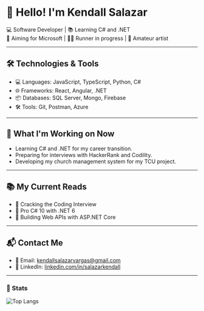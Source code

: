 # 👋 Hello! I'm Kendall Salazar

💻 Software Developer | 📚 Learning C# and .NET  
🎯 Aiming for Microsoft | 🏃‍♂️ Runner in progress | 🎨 Amateur artist

---

## 🛠️ Technologies & Tools  
- 💻 Languages: JavaScript, TypeScript, Python, C#
- 🌐 Frameworks: React, Angular, .NET
- 📦 Databases: SQL Server, Mongo, Firebase 
- 🛠️ Tools: Git, Postman, Azure   

---

<!-- Under development 
## 🚀 Featured Projects  
- 📊 [Church Management System](https://github.com/your-username/your-repo) - TCU project for managing members, events, and inventories.  
- 📱 [Minibus Usage Tracking App](https://github.com/your-username/your-repo) - Mobile application for tracking vehicle usage in the church.  
---
-->

## 📌 What I'm Working on Now  
- Learning C# and .NET for my career transition.  
- Preparing for interviews with HackerRank and Codility.  
- Developing my church management system for my TCU project.  

---

## 📚 My Current Reads  
- 📖 Cracking the Coding Interview
- 📖 Pro C# 10 with .NET 6
- 📖 Building Web APIs with ASP.NET Core

---

## 📬 Contact Me  
- 📧 Email: [kendallsalazarvargas@gmail.com](mailto:kendallsalazarvargas@gmail.com)  
- 💼 LinkedIn: [linkedin.com/in/salazarkendall](https://linkedin.com/in/salazarkendall)  

---

### 🚀 Stats
![Top Langs](https://github-readme-stats.vercel.app/api/top-langs/?username=salazarkendall&theme=onedark&layout=compact)  
